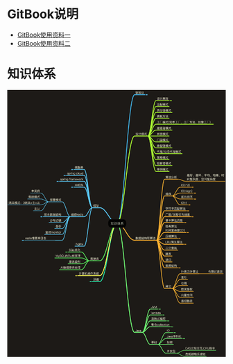 # GitBook说明
* [GitBook使用资料一](http://gitbook.zhangjikai.com/structure.html)
* [GitBook使用资料二](https://blog.csdn.net/stu059074244/article/details/77767835)

# 知识体系
![知识体系](images/2019/05/知识体系01.png)
